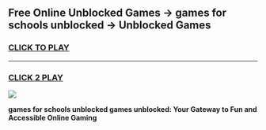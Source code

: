 
## Free Online Unblocked Games → games for schools unblocked → Unblocked Games
<h3>
<a href="https://premium.freeplayer.one?title=games_for_schools_unblocked&ref=21F">CLICK TO PLAY</a></h3>
<hr>

<h3>
<a href="https://premium.freeplayer.one?title=games_for_schools_unblocked&ref=21F">CLICK 2 PLAY</a>
  
</h3>

<a href="https://premium.freeplayer.one?title=games_for_schools_unblocked&ref=21F/"><img src="https://clearcache.store/games.png"></a>


**games for schools unblocked games unblocked: Your Gateway to Fun and Accessible Online Gaming**
